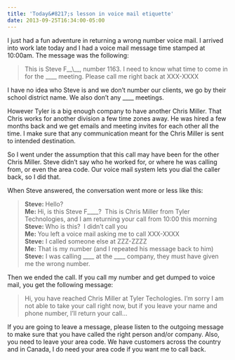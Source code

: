 ```yaml
---
title: 'Today&#8217;s lesson in voice mail etiquette'
date: 2013-09-25T16:34:00-05:00
---
```

I just had a fun adventure in returning a wrong number voice mail. I arrived into work late today and I had a voice mail message time stamped at 10:00am. The message was the following:

> This is Steve F_\_\\_\_, number 1163. I need to know what time to come in for the \_\___ meeting. Please call me right back at XXX-XXXX

I have no idea who Steve is and we don&#8217;t number our clients, we go by their school district name. We also don&#8217;t any \____ meetings.

However Tyler is a big enough company to have another Chris Miller. That Chris works for another division a few time zones away. He was hired a few months back and we get emails and meeting invites for each other all the time. I make sure that any communication meant for the Chris Miller is sent to intended destination.

So I went under the assumption that this call may have been for the other Chris Miller. Steve didn&#8217;t say who he worked for, or where he was calling from, or even the area code. Our voice mail system lets you dial the caller back, so I did that.

When Steve answered, the conversation went more or less like this:

> <span><b>Steve: </b></span><span>Hello?</span>  
> <span><b>Me: </b>Hi, is this Steve F____?  This is Chris Miller from Tyler Technologies, and I am returning your call from 10:00 this morning</span>  
> <span><b>Steve: </b></span><span>Who is this?  I didn&#8217;t call you</span>  
> <span><b>Me: </b>You left a voice mail asking me to call XXX-XXXX</span>  
> <span><b>Steve:</b> </span><span>I called someone else at ZZZ-ZZZZ</span>  
> <span><b>Me:</b> That is my number (and I repeated his message back to him)</span>  
> <span><b>Steve:</b> </span><span>I was calling ____ at the ____ company, they must have given me the wrong number.</span>

Then we ended the call. If you call my number and get dumped to voice mail, you get the following message:

> Hi, you have reached Chris Miller at Tyler Techologies. I&#8217;m sorry I am not able to take your call right now, but if you leave your name and phone number, I&#8217;ll return your call&#8230;

If you are going to leave a message, please listen to the outgoing message to make sure that you have called the right person and/or company. Also, you need to leave your area code. We have customers across the country and in Canada, I do need your area code if you want me to call back.
